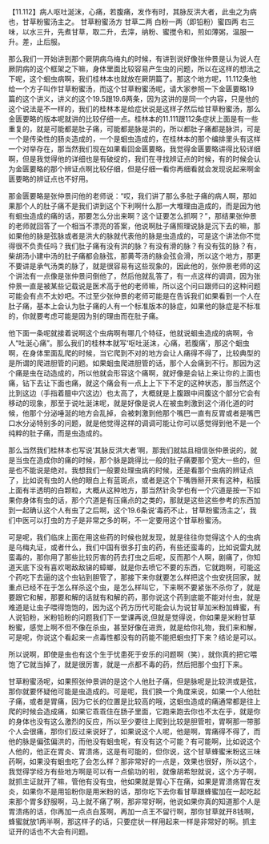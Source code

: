 【11.112】病人呕吐涎沫，心痛，若腹痛，发作有时，其脉反洪大者，此虫之为病也，甘草粉蜜汤主之。
甘草粉蜜汤方
甘草二两 白粉一两（即铅粉）蜜四两
右三味，以水三升，先煮甘草，取二升，去滓，纳粉、蜜搅令和，煎如薄粥，温服一升。差，止后服。

那么我们一开始讲到那个厥阴病乌梅丸的时候，有讲到说好像张仲景是认为说人在厥阴病的这个框架之下嘛，身体里面比较容易产生虫的问题，所以在这样的想法之下呢，这个蛔虫病啊，我们桂林本也就放在厥阴篇了。那这个地方呢，11.112条他给一个方子叫作甘草粉蜜汤，而这个甘草粉蜜汤呢，请大家参照一下金匮要略19篇的这个讲义，讲义的这个19.5跟19.6两条，因为这讲的是同一个内容，只是他的这个说法是不一样的，我们的桂林本是给症状说是这样子然后给甘草粉蜜汤，那么金匮要略的版本呢就讲的比较仔细一点。桂林本的11.111跟112条症状上面是有一些重复的，就是可能都是肚子痛，可能都是脉是洪的，所以都肚子痛都是脉洪，可是一个是传染性的肠炎造成的，一个是蛔虫造成的，在桂林本的那个编排里头有这样一个对举存在，那当然我们现在如果看回金匮要略，我觉得金匮要略讲得比较详细啊，但是我觉得他的详细也是有破绽的，我们在寻找辨证点的时候，有的时候会认为金匮要略的那个辨证点啊比较仔细，但是仔细一看你再细看就会发现说起来啊金匮要略的辨证点也不好用。

那金匮要略是张仲景问他的老师说：“哎，我们讲了那么多肚子痛的病人啊，那如果那个人的肚子痛不是我们讲到这个下利啊什么那一大堆理由造成的，而是因为他有蛔虫造成的痛的话，那要怎么分出来啊？这个证要怎么抓啊？”，那结果张仲景的老师就回答了一个相当不漂亮的答案，他说啊肚子痛照理说脉是沉下去的嘛，那如果他的脉是弦脉或者是洪大的脉就代表他的脉是虫造成的，可是这个讲法你不觉得很不负责任吗？我们肚子痛有没有洪的脉？有没有滑的脉？有没有弦的脉？有，柴胡汤小建中汤的肚子痛都会脉弦，那黄芩汤的脉会弦会滑，所以这个地方，那更不要讲是承气汤类的脉了，就是很容易有这些现象的，因此他的，张仲景老师的这个讲法有一点像是张仲景问倒他了，然后他就乱答了，有一点这样的调调，因为张仲景一直是被某些记载说是医术高于他的老师嘛，所以这个问曰跟师曰的这种问题可能会有点不太妙吧。不过至少张仲景的老师可能是在告诉我们如果看到一个人在肚子痛，基本上会认为肚子痛的人有一个标准版本的脉症，如果他的脉症是不标准的，你就要考虑可能是因为别的理由而在肚子痛。

他下面一条呢就接着说啊这个虫病啊有哪几个特征，他就说蛔虫造成的病啊，令人“吐涎心痛”。那么我们的桂林本就写‘呕吐涎沫，心痛，若腹痛’，那这个蛔虫啊，在身体里面乱爬的时候，当它爬到不对的地方会让人痛得不得了，比较典型的是所谓的爬进胆管的问题。如果蛔虫爬进胆管的话，那个人会痛到不行。那因为这个痛是虫在动造成的，所以他就会形容这个痛啊，就好像是会钻上来让你的上面也痛，钻下去让下面也痛，就这个痛会有一点上上下下不定的这种状态，那当然这个比到这边（手指着膻中穴这边）也太高了，大概就是上腹跟中间腹这个部分它会有移动的现象，那至于说吐涎沫呢，就是好像是说人在被虫刺激到这个消化道的时候，他那个分泌唾涎的地方会乱掉，会被刺激到他那个嘴巴一直有反胃或者是嘴巴口水分泌特别多的问题，就是他觉得这样的调调可能让你可以感觉得到他不是一个纯粹的肚子痛，而是虫造成的。

那么当然我们桂林本也写说‘其脉反洪大者’啊，那我们就姑且相信张仲景说的，就是当虫在造成你的痛的时候，那个脉是跳得比一般的肚子痛要那个宽大一些的，但是也不能说是绝对。我想我们一般要处理虫病的时候，还是看那个虫病的辨证点了，比如说有虫的人他的眼白上有蓝斑点，或者是这个下嘴唇掰开来有这种，粘膜上面有半透明的白颗粒，大概从这种地方，那当然针灸学也有一个穴道是按一下如果你身体有虫的话，那个穴道是有压痛点的之类的，那就是这些这些参考的东西加到一起确认这个人有虫了之后啊，这个19.6条说‘毒药不止，甘草粉蜜汤主之’，我们中医可以打虫的方子是非常之多的啊，不一定要用这个甘草粉蜜汤。

可是呢，我们临床上面在用这些药的时候也就发现，就是往往你觉得这个人的虫病是乌梅丸证，或者什么，我们中国有很多打虫的药，有些还蛮毒的，比如说雷丸就蛮毒的，那你用了那些比较厉害的药去打虫之后呢，反而那个人啊，剧痛了，你知道天底下没有喜欢喝敌敌锑的蟑螂，就是你去喷它不要的东西，它就跑啊，可能这个药吃下去逼的这个虫钻到胆管了，那接下来你就要怎么样把这个虫安抚回家，就重点已经不在于怎么样杀这个虫，是怎么样叫它，下来啊不要紧张不杀你了，就是要跟它和解，那要和解的话就有和解的药，那你说这个药到底能不能对付虫，就是难道是让虫子喂得饱饱的，因为这个药方历代可能会认为说甘草加米粉加蜂蜜，有人说铅粉，米粉铅粉的问题我们下一堂课再说,但就是觉得说，你如果是米粉甘草粉蜜，感觉上啊不但不像在杀虫，甚至好像在进贡，就是给你礼物，我们来和解，可是呢，你说这个看起来一点毒性都没有的药能不能把蛔虫打下来？结论是可以。

所以说啊，即使是虫也有这个生于忧患死于安乐的问题啊（笑），就你真的把它喂饱了它就当掉了，就是很厉害，就是一点都不毒的药，然后把那个虫打下来。

甘草粉蜜汤呢，如果照张仲景讲的是这个人他肚子痛，但是脉呢是比较洪或是弦，那你就要怀疑他可能是虫造成的。可是呢，我们换一个角度来说，如果一个人他肚子痛，或者是胃痛，因为它长的位置是比较高的哦，这蛔虫造成的痛通常都是往上爬的时候会造成痛，如果它乖乖住在肠子里面，它跑来跑去你也不太在乎，就是你的身体也没有这么激烈的反应，所以至少要往上爬到比较是胆管啦，胃啊那一带那个人会很痛，那你们反过来说好了，如果说这个人呢，他是啊，胃痛得不得了，而他的脉是偏弦偏洪的，而他没有蛔虫呢，有没有这个可能？有可能啊，比如说这个人他的，他正在胃炎、胃溃疡，这是有可能的，但你说，这个甘草蜂蜜米粉这三味药啊，如果没有蛔虫吃了会怎么样？那非常好的一点是，效果也很好，所以这个，我觉得学经方有些地方啊是可以有一点偷功的啦，就像胡希恕就说，这个方子啊，就抓主证就开了嘛，管他有没有虫，他如果就是胃心下在痛，如果是胃溃疡胃在发炎，如果你不是用铅粉你是用米粉的话，那你吃下去你看甘草跟蜂蜜加在一起吃起来那个胃多舒服啊，马上就不痛了啊，那非常好啊，他说如果你真的知道那个人是胃溃疡的话，你再加一点点白芨啊，再加一点王不留行啊，那你甘草就开8钱啊，蜂蜜就放1两半啊，那这样子的话，只要症状一样用起来一样是非常好的啊。抓主证开的话也不大会有问题。
